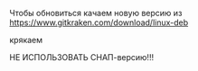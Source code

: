 Чтобы обновиться качаем новую версию из https://www.gitkraken.com/download/linux-deb

крякаем

НЕ ИСПОЛЬЗОВАТЬ СНАП-версию!!!